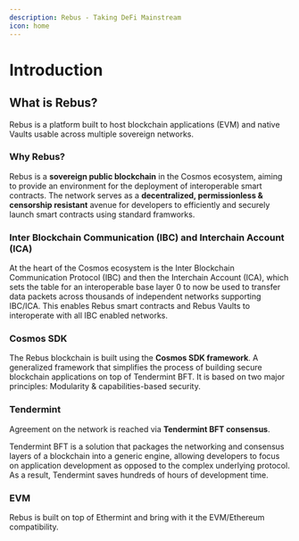 ```yaml
---
description: Rebus - Taking DeFi Mainstream
icon: home
---
```


# Introduction


## **What is Rebus?**

Rebus is a platform built to host blockchain applications (EVM) and native Vaults usable across multiple sovereign networks.

### **Why Rebus?**

Rebus is a **sovereign public blockchain** in the Cosmos ecosystem, aiming to provide an environment for the deployment of interoperable smart contracts. The network serves as a **decentralized, permissionless & censorship resistant** avenue for developers to efficiently and securely launch smart contracts using standard framworks. 


### **Inter Blockchain Communication (IBC) and Interchain Account (ICA)**

At the heart of the Cosmos ecosystem is the Inter Blockchain Communication Protocol (IBC) and then the Interchain Account (ICA), which sets the table for an interoperable base layer 0 to now be used to transfer data packets across thousands of independent networks supporting IBC/ICA. This enables Rebus smart contracts and Rebus Vaults to interoperate with all IBC enabled networks.

### **Cosmos SDK**

The Rebus blockchain is built using the **Cosmos SDK framework**. A generalized framework that simplifies the process of building secure blockchain applications on top of Tendermint BFT. It is based on two major principles: Modularity & capabilities-based security.

### **Tendermint**

Agreement on the network is reached via **Tendermint BFT consensus**.

Tendermint BFT is a solution that packages the networking and consensus layers of a blockchain into a generic engine, allowing developers to focus on application development as opposed to the complex underlying protocol. As a result, Tendermint saves hundreds of hours of development time.

### **EVM**

Rebus is built on top of Ethermint and bring with it the EVM/Ethereum compatibility.
